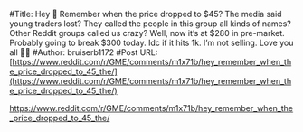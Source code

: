 #Title: Hey 👋 Remember when the price dropped to $45? The media said young traders lost? They called the people in this group all kinds of names? Other Reddit groups called us crazy? Well, now it’s at $280 in pre-market. Probably going to break $300 today. Idc if it hits 1k. I’m not selling. Love you all 🙌💎
#Author: bruiserb1172
#Post URL: [https://www.reddit.com/r/GME/comments/m1x71b/hey_remember_when_the_price_dropped_to_45_the/](https://www.reddit.com/r/GME/comments/m1x71b/hey_remember_when_the_price_dropped_to_45_the/)


https://www.reddit.com/r/GME/comments/m1x71b/hey_remember_when_the_price_dropped_to_45_the/